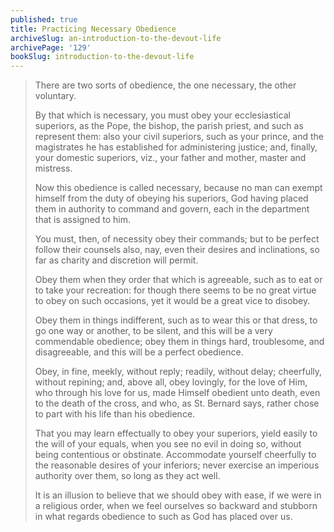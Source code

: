 ```yaml
---
published: true
title: Practicing Necessary Obedience
archiveSlug: an-introduction-to-the-devout-life
archivePage: '129'
bookSlug: introduction-to-the-devout-life
---
```


> There are two sorts of obedience, the one necessary, the other voluntary.
>
> By that which is necessary, you must obey your ecclesiastical superiors, as the Pope, the bishop, the parish priest, and such as represent them: also your civil superiors, such as your prince, and the magistrates he has established for administering justice; and, finally, your domestic superiors, viz., your father and mother, master and mistress.
>
> Now this obedience is called necessary, because no man can exempt himself from the duty of obeying his superiors, God having placed them in authority to command and govern, each in the department that is assigned to him.
>
> You must, then, of necessity obey their commands; but to be perfect follow their counsels also, nay, even their desires and inclinations, so far as charity and discretion will permit.
>
> Obey them when they order that which is agreeable, such as to eat or to take your recreation: for though there seems to be no great virtue to obey on such occasions, yet it would be a great vice to disobey.
>
> Obey them in things indifferent, such as to wear this or that dress, to go one way or another, to be silent, and this will be a very commendable obedience; obey them in things hard, troublesome, and disagreeable, and this will be a perfect obedience.
>
> Obey, in fine, meekly, without reply; readily, without delay; cheerfully, without repining; and, above all, obey lovingly, for the love of Him, who through his love for us, made Himself obedient unto death, even to the death of the cross, and who, as St. Bernard says, rather chose to part with his life than his obedience.
>
> That you may learn effectually to obey your superiors, yield easily to the will of your equals, when you see no evil in doing so, without being contentious or obstinate. Accommodate yourself cheerfully to the reasonable desires of your inferiors; never exercise an imperious authority over them, so long as they act well.
>
> It is an illusion to believe that we should obey with ease, if we were in a religious order, when we feel ourselves so backward and stubborn in what regards obedience to such as God has placed over us.
